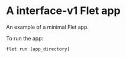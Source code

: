 # A interface-v1 Flet app

An example of a minimal Flet app.

To run the app:

```
flet run [app_directory]
```
